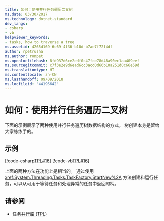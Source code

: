 ```yaml
---
title: 如何：使用并行任务遍历二叉树
ms.date: 03/30/2017
ms.technology: dotnet-standard
dev_langs:
- csharp
- vb
helpviewer_keywords:
- tasks, how to traverse a tree
ms.assetid: 4265d169-6c69-4f36-b10d-b7ae7f72f4df
author: rpetrusha
ms.author: ronpet
ms.openlocfilehash: 8fd937d6ce2edf0c47fce78d48a90ec1aa409eef
ms.sourcegitcommit: c7f3e2e9d6ead6cc3acd0d66b10a251d0c66e59d
ms.translationtype: HT
ms.contentlocale: zh-CN
ms.lasthandoff: 09/09/2018
ms.locfileid: "44196642"
---
```

# <a name="how-to-traverse-a-binary-tree-with-parallel-tasks"></a>如何：使用并行任务遍历二叉树
下面的示例展示了两种使用并行任务遍历树数据结构的方式。 树创建本身是留给大家练练手的。  
  
## <a name="example"></a>示例  
 [!code-csharp[TPL#16](../../../samples/snippets/csharp/VS_Snippets_Misc/tpl/cs/tpl.cs#16)]
 [!code-vb[TPL#16](../../../samples/snippets/visualbasic/VS_Snippets_Misc/tpl/vb/treewalk.vb#16)]  
  
 上面的两种方法在功能上是相当的。 通过使用 <xref:System.Threading.Tasks.TaskFactory.StartNew%2A> 方法创建和运行任务，可以从可用于等待任务和处理异常的任务中返回句柄。  
  
## <a name="see-also"></a>请参阅

- [任务并行库 (TPL)](../../../docs/standard/parallel-programming/task-parallel-library-tpl.md)
